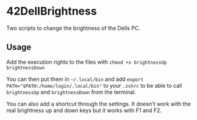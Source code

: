 # 42DellBrightness
Two scripts to change the brightness of the Dells PC.

## Usage
Add the execution rights to the files with `chmod +x brightnessUp brightnessDown`

You can then put them in `~/.local/bin` and add `export PATH="$PATH:/home/login/.local/bin"` to your `.zshrc` to be able to call `brightnessUp` and `brightnessDown` from the terminal.

You can also add a shortcut through the settings. It doesn't work with the real brightness up and down keys but it works with F1 and F2.
